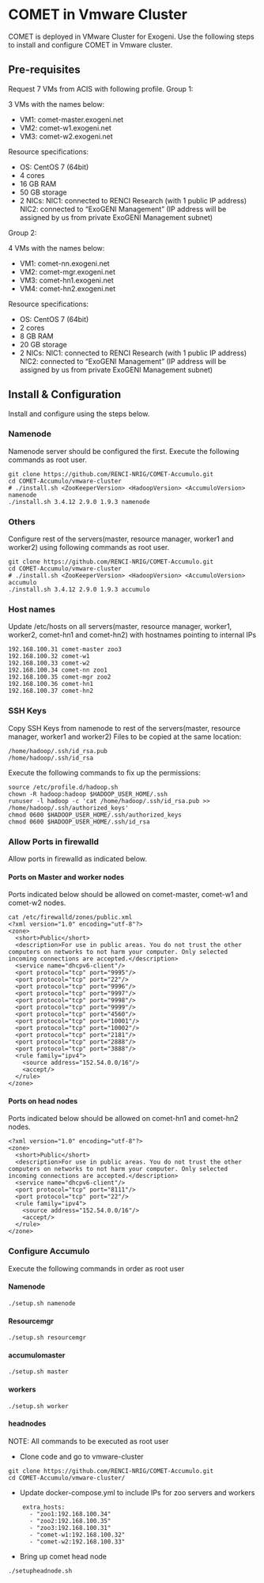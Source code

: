 # COMET in Vmware Cluster
COMET is deployed in VMware Cluster for Exogeni. Use the following steps to install and configure COMET in Vmware cluster.

## Pre-requisites
Request 7 VMs from ACIS with following profile.
Group 1: 

3 VMs with the names below:
- VM1: comet-master.exogeni.net
- VM2: comet-w1.exogeni.net
- VM3: comet-w2.exogeni.net

Resource specifications:
- OS: CentOS 7 (64bit) 
- 4 cores 
- 16 GB RAM 
- 50 GB storage 
- 2 NICs: NIC1: connected to RENCI Research (with 1 public IP address)
          NIC2: connected to “ExoGENI Management”  (IP address will be assigned by us from private ExoGENI Management subnet)

Group 2: 

4 VMs with the names below:
- VM1: comet-nn.exogeni.net
- VM2: comet-mgr.exogeni.net
- VM3: comet-hn1.exogeni.net
- VM4: comet-hn2.exogeni.net

Resource specifications:
- OS: CentOS 7 (64bit) 
- 2 cores 
- 8 GB RAM 
- 20 GB storage 
- 2 NICs: NIC1: connected to RENCI Research (with 1 public IP address)
          NIC2: connected to “ExoGENI Management”  (IP address will be assigned by us from private ExoGENI Management subnet)
          
## Install & Configuration
Install and configure using the steps below.

### Namenode
Namenode server should be configured the first. Execute the following commands as root user.
```
git clone https://github.com/RENCI-NRIG/COMET-Accumulo.git
cd COMET-Accumulo/vmware-cluster
# ./install.sh <ZooKeeperVersion> <HadoopVersion> <AccumuloVersion> namenode
./install.sh 3.4.12 2.9.0 1.9.3 namenode
```
### Others
Configure rest of the servers(master, resource manager, worker1 and worker2) using following commands as root user.
```
git clone https://github.com/RENCI-NRIG/COMET-Accumulo.git
cd COMET-Accumulo/vmware-cluster
# ./install.sh <ZooKeeperVersion> <HadoopVersion> <AccumuloVersion> accumulo
./install.sh 3.4.12 2.9.0 1.9.3 accumulo
```
### Host names
Update /etc/hosts on all servers(master, resource manager, worker1, worker2, comet-hn1 and comet-hn2) with hostnames pointing to internal IPs
```
192.168.100.31 comet-master zoo3
192.168.100.32 comet-w1
192.168.100.33 comet-w2
192.168.100.34 comet-nn zoo1
192.168.100.35 comet-mgr zoo2
192.168.100.36 comet-hn1
192.168.100.37 comet-hn2
```
### SSH Keys
Copy SSH Keys from namenode to rest of the servers(master, resource manager, worker1 and worker2)
Files to be copied at the same location:
```
/home/hadoop/.ssh/id_rsa.pub
/home/hadoop/.ssh/id_rsa
```
Execute the following commands to fix up the permissions:
```
source /etc/profile.d/hadoop.sh
chown -R hadoop:hadoop $HADOOP_USER_HOME/.ssh
runuser -l hadoop -c 'cat /home/hadoop/.ssh/id_rsa.pub >> /home/hadoop/.ssh/authorized_keys'
chmod 0600 $HADOOP_USER_HOME/.ssh/authorized_keys
chmod 0600 $HADOOP_USER_HOME/.ssh/id_rsa
```
### Allow Ports in firewalld
Allow ports in firewalld as indicated below.

#### Ports on Master and worker nodes
Ports indicated below should be allowed on comet-master, comet-w1 and comet-w2 nodes.

```
cat /etc/firewalld/zones/public.xml
<?xml version="1.0" encoding="utf-8"?>
<zone>
  <short>Public</short>
  <description>For use in public areas. You do not trust the other computers on networks to not harm your computer. Only selected incoming connections are accepted.</description>
  <service name="dhcpv6-client"/>
  <port protocol="tcp" port="9995"/>
  <port protocol="tcp" port="22"/>
  <port protocol="tcp" port="9996"/>
  <port protocol="tcp" port="9997"/>
  <port protocol="tcp" port="9998"/>
  <port protocol="tcp" port="9999"/>
  <port protocol="tcp" port="4560"/>
  <port protocol="tcp" port="10001"/>
  <port protocol="tcp" port="10002"/>
  <port protocol="tcp" port="2181"/>
  <port protocol="tcp" port="2888"/>
  <port protocol="tcp" port="3888"/>
  <rule family="ipv4">
    <source address="152.54.0.0/16"/>
    <accept/>
  </rule>
</zone>
```
#### Ports on head nodes
Ports indicated below should be allowed on comet-hn1 and comet-hn2 nodes.
```
<?xml version="1.0" encoding="utf-8"?>
<zone>
  <short>Public</short>
  <description>For use in public areas. You do not trust the other computers on networks to not harm your computer. Only selected incoming connections are accepted.</description>
  <service name="dhcpv6-client"/>
  <port protocol="tcp" port="8111"/>
  <port protocol="tcp" port="22"/>
  <rule family="ipv4">
    <source address="152.54.0.0/16"/>
    <accept/>
  </rule>
</zone>
```

### Configure Accumulo 
Execute the following commands in order as root user
#### Namenode
```
./setup.sh namenode
```
#### Resourcemgr
```
./setup.sh resourcemgr
```
#### accumulomaster
```
./setup.sh master
```
#### workers
```
./setup.sh worker
```
#### headnodes
NOTE: All commands to be executed as root user
- Clone code and go to vmware-cluster
```
git clone https://github.com/RENCI-NRIG/COMET-Accumulo.git
cd COMET-Accumulo/vmware-cluster/
```
- Update docker-compose.yml to include IPs for zoo servers and workers

```
    extra_hosts:
      - "zoo1:192.168.100.34"
      - "zoo2:192.168.100.35"
      - "zoo3:192.168.100.31"
      - "comet-w1:192.168.100.32"
      - "comet-w2:192.168.100.33"
```
- Bring up comet head node
```
./setupheadnode.sh
```
